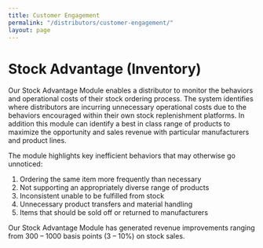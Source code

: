 ```yaml
---
title: Customer Engagement
permalink: "/distributors/customer-engagement/"
layout: page
---
```


# Stock Advantage (Inventory)

Our Stock Advantage Module enables a distributor to monitor the behaviors and operational costs of their stock ordering process. The system identifies where distributors are incurring unnecessary operational costs due to the behaviors encouraged within their own stock replenishment platforms.  In addition this module can identify a best in class range of products to maximize the opportunity and sales revenue with particular manufacturers and product lines.

The module highlights key inefficient behaviors that may otherwise go unnoticed:

1.  Ordering the same item more frequently than necessary
2.  Not supporting an appropriately diverse range of products
3.  Inconsistent unable to be fulfilled from stock
4.  Unnecessary product transfers and material handling
5.  Items that should be sold off or returned to manufacturers

Our Stock Advantage Module has generated revenue improvements ranging from 300 – 1000 basis points (3 – 10%) on stock sales.
